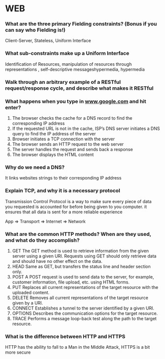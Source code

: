 # WEB


### What are the three primary Fielding constraints? (Bonus if you can say who Fielding is!)
Client-Server, Stateless, Uniform Interface

### What sub-constraints make up a Uniform Interface
Identification of Resources, manipulation of resources through representations
, self-descriptive messageshypermedia, hypermedia

### Walk through an arbitrary example of a RESTful request/response cycle, and describe what makes it RESTful


###  What happens when you type in www.google.com and hit enter?
1. The browser checks the cache for a DNS record to find the corresponding IP address
2. If the requested URL is not in the cache, ISP’s DNS server initiates a DNS query to find the IP address of the server
3. Browser initiates a TCP connection with the server
4. The browser sends an HTTP request to the web server
5. The server handles the request and sends back a response
6. The browser displays the HTML content


### Why do we need a DNS?
It links websites strings to their corresponding IP address


### Explain TCP, and why it is a necessary protocol
Transmission Control Protocol is a way to make sure every piece of data you requested is accounted for before being given to you computer. it ensures that all data is sent for a more reliable experience

App => Transport => Internet => Network


### What are the common HTTP methods? When are they used, and what do they accomplish?
1.	GET
The GET method is used to retrieve information from the given server using a given URI. Requests using GET should only retrieve data and should have no other effect on the data.
2.	HEAD
Same as GET, but transfers the status line and header section only.
3.	POST
A POST request is used to send data to the server, for example, customer information, file upload, etc. using HTML forms.
4.	PUT
Replaces all current representations of the target resource with the uploaded content.
5.	DELETE
Removes all current representations of the target resource given by a URI.
6.	CONNECT
Establishes a tunnel to the server identified by a given URI.
7.	OPTIONS
Describes the communication options for the target resource.
8.	TRACE
Performs a message loop-back test along the path to the target resource.

### What is the difference between HTTP and HTTPS
HTTP has the ability to fall to a Man in the Middle Attack, HTTPS is a bit more secure


